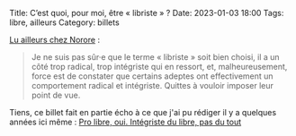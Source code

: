 Title: C’est quoi, pour moi, être « libriste » ?
Date: 2023-01-03 18:00
Tags: libre, ailleurs
Category: billets


[Lu ailleurs chez Norore](https://blog.norore.fr/2022/11/27/cest-quoi-pour-moi-etre-libriste.html) :

> Je ne suis pas sûr·e que le terme « libriste » soit bien choisi, il a un côté trop radical, trop intégriste qui en ressort, et, malheureusement, force est de constater que certains adeptes ont effectivement un comportement radical et intégriste. Quittes à vouloir imposer leur point de vue.

Tiens, ce billet fait en partie écho à ce que j'ai pu rédiger il y a quelques années ici même : [Pro libre, oui. Intégriste du libre, pas du tout]({filename}pro-libre-oui-integriste-du-libre-pas-du-tout.md)
